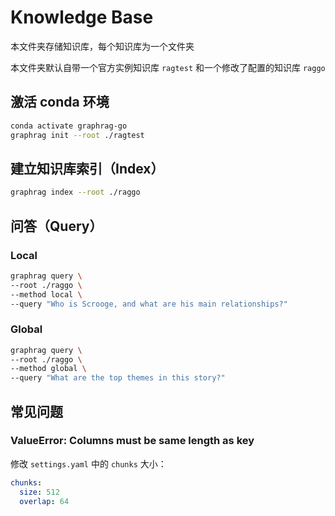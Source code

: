 # Knowledge Base

本文件夹存储知识库，每个知识库为一个文件夹

本文件夹默认自带一个官方实例知识库 `ragtest` 和一个修改了配置的知识库 `raggo`

## 激活 conda 环境

```bash
conda activate graphrag-go
graphrag init --root ./ragtest
```

## 建立知识库索引（Index）

```bash
graphrag index --root ./raggo
```

## 问答（Query）

### Local

```bash
graphrag query \
--root ./raggo \
--method local \
--query "Who is Scrooge, and what are his main relationships?"
```

### Global

```bash
graphrag query \
--root ./raggo \
--method global \
--query "What are the top themes in this story?"
```

## 常见问题

### ValueError: Columns must be same length as key

修改 `settings.yaml` 中的 `chunks` 大小：

```yaml
chunks:
  size: 512
  overlap: 64
```
